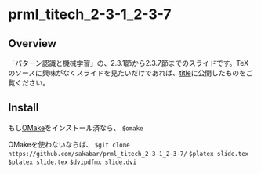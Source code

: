 prml_titech_2-3-1_2-3-7
=======================

## Overview
「パターン認識と機械学習」の、2.3.1節から2.3.7節までのスライドです。TeXのソースに興味がなくスライドを見たいだけであれば、[title](http://www.slideshare.net/takafumisakakibara75/slide-41820194 "SlideShare")に公開したものをご覧ください。

## Install
もし[OMake](http://omake.metaprl.org/index.html "title")をインストール済なら、
`$omake`

OMakeを使わないならば、
`$git clone https://github.com/sakabar/prml_titech_2-3-1_2-3-7/`
`$platex slide.tex`
`$platex slide.tex`
`$dvipdfmx slide.dvi`
